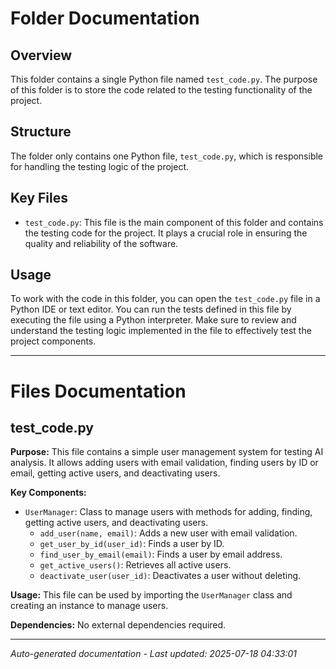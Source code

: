 # Folder Documentation

## Overview
This folder contains a single Python file named `test_code.py`. The purpose of this folder is to store the code related to the testing functionality of the project.

## Structure
The folder only contains one Python file, `test_code.py`, which is responsible for handling the testing logic of the project.

## Key Files
- `test_code.py`: This file is the main component of this folder and contains the testing code for the project. It plays a crucial role in ensuring the quality and reliability of the software.

## Usage
To work with the code in this folder, you can open the `test_code.py` file in a Python IDE or text editor. You can run the tests defined in this file by executing the file using a Python interpreter. Make sure to review and understand the testing logic implemented in the file to effectively test the project components.

---

# Files Documentation

## test_code.py

**Purpose:** This file contains a simple user management system for testing AI analysis. It allows adding users with email validation, finding users by ID or email, getting active users, and deactivating users.

**Key Components:**
- `UserManager`: Class to manage users with methods for adding, finding, getting active users, and deactivating users.
  - `add_user(name, email)`: Adds a new user with email validation.
  - `get_user_by_id(user_id)`: Finds a user by ID.
  - `find_user_by_email(email)`: Finds a user by email address.
  - `get_active_users()`: Retrieves all active users.
  - `deactivate_user(user_id)`: Deactivates a user without deleting.

**Usage:** This file can be used by importing the `UserManager` class and creating an instance to manage users.

**Dependencies:** No external dependencies required.

---
*Auto-generated documentation - Last updated: 2025-07-18 04:33:01*
